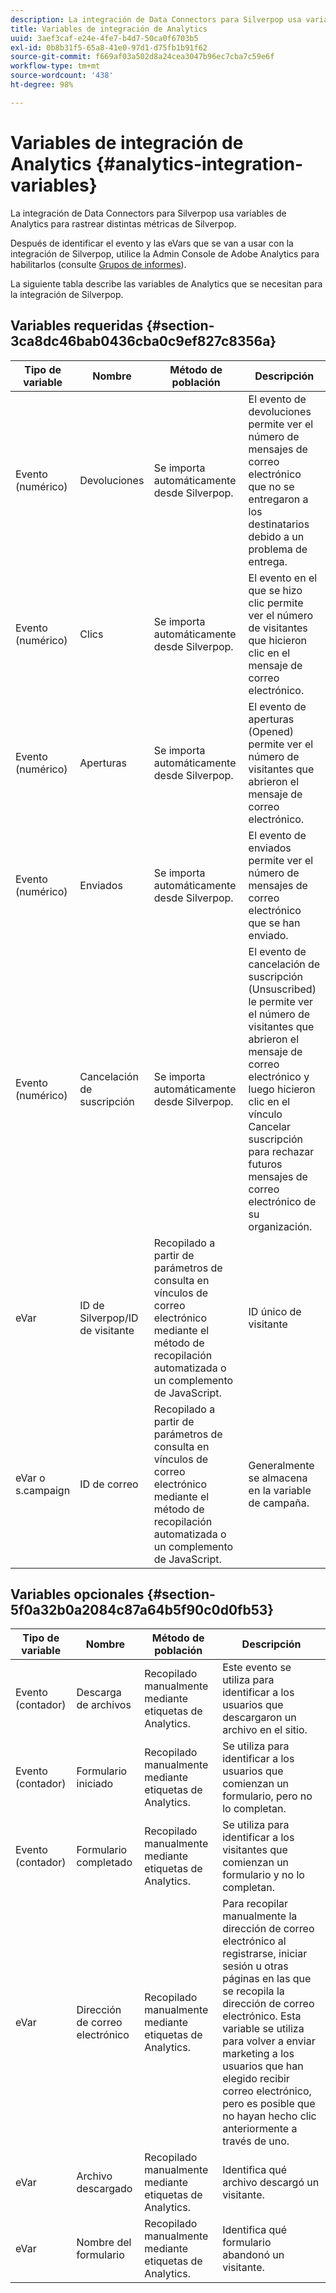 ```yaml
---
description: La integración de Data Connectors para Silverpop usa variables de Analytics para rastrear distintas métricas de Silverpop.
title: Variables de integración de Analytics
uuid: 3aef3caf-e24e-4fe7-b4d7-50ca0f6703b5
exl-id: 0b8b31f5-65a8-41e0-97d1-d75fb1b91f62
source-git-commit: f669af03a502d8a24cea3047b96ec7cba7c59e6f
workflow-type: tm+mt
source-wordcount: '438'
ht-degree: 98%

---
```


# Variables de integración de Analytics {#analytics-integration-variables}

La integración de Data Connectors para Silverpop usa variables de Analytics para rastrear distintas métricas de Silverpop.

Después de identificar el evento y las eVars que se van a usar con la integración de Silverpop, utilice la Admin Console de Adobe Analytics para habilitarlos (consulte [Grupos de informes](https://experienceleague.adobe.com/docs/analytics/admin/manage-report-suites/report-suites-admin.html)).

La siguiente tabla describe las variables de Analytics que se necesitan para la integración de Silverpop.

## Variables requeridas {#section-3ca8dc46bab0436cba0c9ef827c8356a}

| Tipo de variable | Nombre | Método de población | Descripción |
|---|---|---|---|
| Evento (numérico) | Devoluciones | Se importa automáticamente desde Silverpop. | El evento de devoluciones permite ver el número de mensajes de correo electrónico que no se entregaron a los destinatarios debido a un problema de entrega. |
| Evento (numérico) | Clics | Se importa automáticamente desde Silverpop. | El evento en el que se hizo clic permite ver el número de visitantes que hicieron clic en el mensaje de correo electrónico. |
| Evento (numérico) | Aperturas | Se importa automáticamente desde Silverpop. | El evento de aperturas (Opened) permite ver el número de visitantes que abrieron el mensaje de correo electrónico. |
| Evento (numérico) | Enviados | Se importa automáticamente desde Silverpop. | El evento de enviados permite ver el número de mensajes de correo electrónico que se han enviado. |
| Evento (numérico) | Cancelación de suscripción | Se importa automáticamente desde Silverpop. | El evento de cancelación de suscripción (Unsuscribed) le permite ver el número de visitantes que abrieron el mensaje de correo electrónico y luego hicieron clic en el vínculo Cancelar suscripción para rechazar futuros mensajes de correo electrónico de su organización. |
| eVar | ID de Silverpop/ID de visitante | Recopilado a partir de parámetros de consulta en vínculos de correo electrónico mediante el método de recopilación automatizada o un complemento de JavaScript. | ID único de visitante |
| eVar o s.campaign | ID de correo | Recopilado a partir de parámetros de consulta en vínculos de correo electrónico mediante el método de recopilación automatizada o un complemento de JavaScript. | Generalmente se almacena en la variable de campaña. |

## Variables opcionales {#section-5f0a32b0a2084c87a64b5f90c0d0fb53}

| Tipo de variable | Nombre | Método de población | Descripción |
|---|---|---|---|
| Evento (contador) | Descarga de archivos | Recopilado manualmente mediante etiquetas de Analytics. | Este evento se utiliza para identificar a los usuarios que descargaron un archivo en el sitio. |
| Evento (contador) | Formulario iniciado | Recopilado manualmente mediante etiquetas de Analytics. | Se utiliza para identificar a los usuarios que comienzan un formulario, pero no lo completan. |
| Evento (contador) | Formulario completado | Recopilado manualmente mediante etiquetas de Analytics. | Se utiliza para identificar a los visitantes que comienzan un formulario y no lo completan. |
| eVar | Dirección de correo electrónico | Recopilado manualmente mediante etiquetas de Analytics. | Para recopilar manualmente la dirección de correo electrónico al registrarse, iniciar sesión u otras páginas en las que se recopila la dirección de correo electrónico. Esta variable se utiliza para volver a enviar marketing a los usuarios que han elegido recibir correo electrónico, pero es posible que no hayan hecho clic anteriormente a través de uno. |
| eVar | Archivo descargado | Recopilado manualmente mediante etiquetas de Analytics. | Identifica qué archivo descargó un visitante. |
| eVar | Nombre del formulario | Recopilado manualmente mediante etiquetas de Analytics. | Identifica qué formulario abandonó un visitante. |
